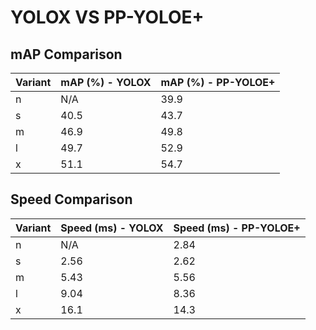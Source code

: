 ---
---
# YOLOX VS PP-YOLOE+

## mAP Comparison

| Variant | mAP (%) - YOLOX | mAP (%) - PP-YOLOE+ |
|---------|--------------------|--------------------|
| n | N/A | 39.9 |
| s | 40.5 | 43.7 |
| m | 46.9 | 49.8 |
| l | 49.7 | 52.9 |
| x | 51.1 | 54.7 |

## Speed Comparison

| Variant | Speed (ms) - YOLOX | Speed (ms) - PP-YOLOE+ |
|---------|-----------------------|-----------------------|
| n | N/A | 2.84 |
| s | 2.56 | 2.62 |
| m | 5.43 | 5.56 |
| l | 9.04 | 8.36 |
| x | 16.1 | 14.3 |
